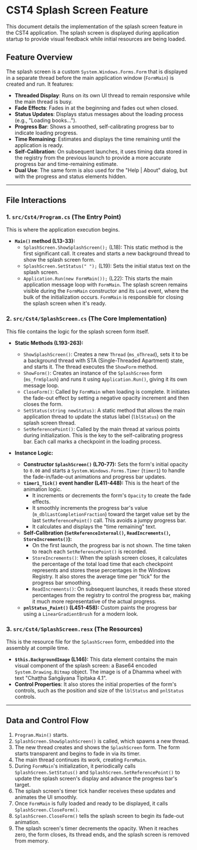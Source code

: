 # CST4 Splash Screen Feature

This document details the implementation of the splash screen feature in the CST4 application. The splash screen is displayed during application startup to provide visual feedback while initial resources are being loaded.

## Feature Overview

The splash screen is a custom `System.Windows.Forms.Form` that is displayed in a separate thread before the main application window (`FormMain`) is created and run. It features:

-   **Threaded Display**: Runs on its own UI thread to remain responsive while the main thread is busy.
-   **Fade Effects**: Fades in at the beginning and fades out when closed.
-   **Status Updates**: Displays status messages about the loading process (e.g., "Loading books...").
-   **Progress Bar**: Shows a smoothed, self-calibrating progress bar to indicate loading progress.
-   **Time Remaining**: Estimates and displays the time remaining until the application is ready.
-   **Self-Calibration**: On subsequent launches, it uses timing data stored in the registry from the previous launch to provide a more accurate progress bar and time-remaining estimate.
-   **Dual Use**: The same form is also used for the "Help | About" dialog, but with the progress and status elements hidden.

---

## File Interactions

### 1. `src/Cst4/Program.cs` (The Entry Point)

This is where the application execution begins.

-   **`Main()` method (L13-33):**
    -   `SplashScreen.ShowSplashScreen();` (L18): This static method is the first significant call. It creates and starts a new background thread to show the splash screen form.
    -   `SplashScreen.SetStatus(" ");` (L19): Sets the initial status text on the splash screen.
    -   `Application.Run(new FormMain());` (L22): This starts the main application message loop with `FormMain`. The splash screen remains visible during the `FormMain` constructor and its `Load` event, where the bulk of the initialization occurs. `FormMain` is responsible for closing the splash screen when it's ready.

### 2. `src/Cst4/SplashScreen.cs` (The Core Implementation)

This file contains the logic for the splash screen form itself.

-   **Static Methods (L193-263):**
    -   `ShowSplashScreen()`: Creates a new `Thread` (`ms_oThread`), sets it to be a background thread with STA (Single-Threaded Apartment) state, and starts it. The thread executes the `ShowForm` method.
    -   `ShowForm()`: Creates an instance of the `SplashScreen` form (`ms_frmSplash`) and runs it using `Application.Run()`, giving it its own message loop.
    -   `CloseForm()`: Called by `FormMain` when loading is complete. It initiates the fade-out effect by setting a negative opacity increment and then closes the form.
    -   `SetStatus(string newStatus)`: A static method that allows the main application thread to update the status label (`lblStatus`) on the splash screen thread.
    -   `SetReferencePoint()`: Called by the main thread at various points during initialization. This is the key to the self-calibrating progress bar. Each call marks a checkpoint in the loading process.

-   **Instance Logic:**
    -   **Constructor `SplashScreen()` (L70-77):** Sets the form's initial opacity to `0.00` and starts a `System.Windows.Forms.Timer` (`timer1`) to handle the fade-in/fade-out animations and progress bar updates.
    -   **`timer1_Tick()` event handler (L411-448):** This is the heart of the animation logic.
        -   It increments or decrements the form's `Opacity` to create the fade effects.
        -   It smoothly increments the progress bar's value (`m_dblLastCompletionFraction`) toward the target value set by the last `SetReferencePoint()` call. This avoids a jumpy progress bar.
        -   It calculates and displays the "time remaining" text.
    -   **Self-Calibration (`SetReferenceInternal()`, `ReadIncrements()`, `StoreIncrements()`):**
        -   On the first launch, the progress bar is not shown. The time taken to reach each `SetReferencePoint()` is recorded.
        -   `StoreIncrements()`: When the splash screen closes, it calculates the percentage of the total load time that each checkpoint represents and stores these percentages in the Windows Registry. It also stores the average time per "tick" for the progress bar smoothing.
        -   `ReadIncrements()`: On subsequent launches, it reads these stored percentages from the registry to control the progress bar, making it much more representative of the actual progress.
    -   **`pnlStatus_Paint()` (L451-458):** Custom paints the progress bar using a `LinearGradientBrush` for a modern look.

### 3. `src/Cst4/SplashScreen.resx` (The Resources)

This is the resource file for the `SplashScreen` form, embedded into the assembly at compile time.

-   **`$this.BackgroundImage` (L146):** This data element contains the main visual component of the splash screen: a Base64 encoded `System.Drawing.Bitmap` object. The image is of a Dhamma wheel with text "Chaṭṭha Saṅgāyana Tipiṭaka 4.1".
-   **Control Properties**: It also stores the initial properties of the form's controls, such as the position and size of the `lblStatus` and `pnlStatus` controls.

---

## Data and Control Flow

1.  `Program.Main()` starts.
2.  `SplashScreen.ShowSplashScreen()` is called, which spawns a new thread.
3.  The new thread creates and shows the `SplashScreen` form. The form starts transparent and begins to fade in via its timer.
4.  The main thread continues its work, creating `FormMain`.
5.  During `FormMain`'s initialization, it periodically calls `SplashScreen.SetStatus()` and `SplashScreen.SetReferencePoint()` to update the splash screen's display and advance the progress bar's target.
6.  The splash screen's timer tick handler receives these updates and animates the UI smoothly.
7.  Once `FormMain` is fully loaded and ready to be displayed, it calls `SplashScreen.CloseForm()`.
8.  `SplashScreen.CloseForm()` tells the splash screen to begin its fade-out animation.
9.  The splash screen's timer decrements the opacity. When it reaches zero, the form closes, its thread ends, and the splash screen is removed from memory.
